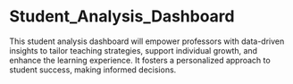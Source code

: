 # Student_Analysis_Dashboard
This student analysis dashboard will empower  professors with data-driven insights to tailor teaching strategies, support individual growth, and enhance the learning experience. It fosters a personalized approach to student success, making informed decisions.
